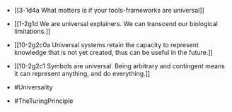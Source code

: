 - [[3-1d4a What matters is if your tools-frameworks are universal]]
- [[1-2g1d We are universal explainers. We can transcend our biological limitations.]]

- [[10-2g2c0a Universal systems retain the capacity to represent knowledge that is not yet created, thus can be useful in the future.]]
- [[10-2g2c1 Symbols are universal. Being arbitrary and contingent means it can represent anything, and do everything.]]

- #Universality
- #TheTuringPrinciple
